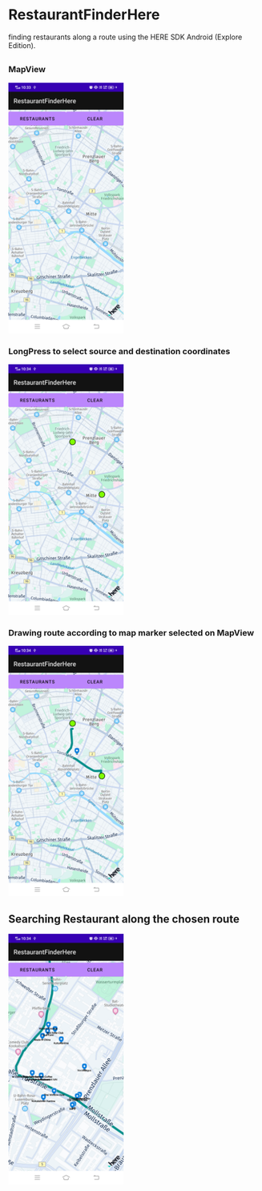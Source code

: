 # RestaurantFinderHere
 finding restaurants along a route using the HERE SDK Android (Explore Edition).
## 

### MapView

<img src="https://raw.githubusercontent.com/abhiditi/RestaurantFinderHere/main/app/images/device-2021-08-15-223047.png" height="500">

### LongPress to select source and destination coordinates
<img src="https://raw.githubusercontent.com/abhiditi/RestaurantFinderHere/main/app/images/device-2021-08-15-223112.png" height="500">

### Drawing route according to map marker selected on MapView
<img src="https://raw.githubusercontent.com/abhiditi/RestaurantFinderHere/main/app/images/device-2021-08-15-223129.png" height="500">

## Searching Restaurant along the chosen route

<img src="https://raw.githubusercontent.com/abhiditi/RestaurantFinderHere/main/app/images/device-2021-08-15-223148.png" height="500">

